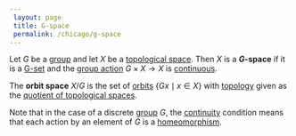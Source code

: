 ```yaml
---
 layout: page
 title: G-space
 permalink: /chicago/g-space
---
```


Let $G$ be a [group](https://mathgloss.github.io/MathGloss/chicago/group) and let $X$ be a [topological space](https://mathgloss.github.io/MathGloss/chicago/topological_space). Then $X$ is a **$G$-space** if it is a [G-set](https://mathgloss.github.io/MathGloss/chicago/group_action) and the [group action](https://mathgloss.github.io/MathGloss/chicago/group_action) $G\times X\to X$ is [continuous](https://mathgloss.github.io/MathGloss/chicago/continuous). 

The **orbit space** $X/G$ is the set of [orbits](https://mathgloss.github.io/MathGloss/chicago/orbit) $\{Gx\mid x\in X\}$ with [topology](https://mathgloss.github.io/MathGloss/chicago/topological_space) given as the [quotient of topological spaces](https://mathgloss.github.io/MathGloss/chicago/quotient_of_topological_spaces).

Note that in the case of a discrete [group](https://mathgloss.github.io/MathGloss/chicago/group) $G$, the [continuity](https://mathgloss.github.io/MathGloss/chicago/continuous) condition means that each action by an element of $G$ is a [homeomorphism](https://mathgloss.github.io/MathGloss/chicago/homeomorphism). 


